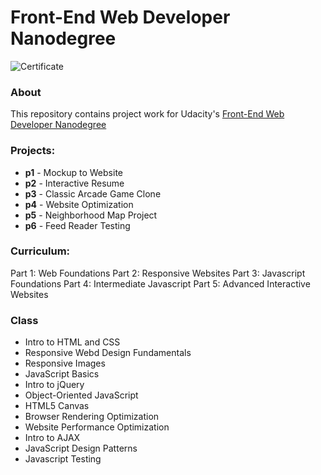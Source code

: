 # Front-End Web Developer Nanodegree

![Certificate](certificate.png)

### About
This repository contains project work for Udacity's [Front-End Web Developer Nanodegree](https://www.udacity.com/course/nd001)

### Projects:
- **p1** - Mockup to Website
- **p2** - Interactive Resume
- **p3** - Classic Arcade Game Clone
- **p4** - Website Optimization
- **p5** - Neighborhood Map Project
- **p6** - Feed Reader Testing

### Curriculum:
Part 1: Web Foundations
Part 2: Responsive Websites
Part 3: Javascript Foundations
Part 4: Intermediate Javascript
Part 5: Advanced Interactive Websites

### Class
- Intro to HTML and CSS
- Responsive Webd Design Fundamentals
- Responsive Images
- JavaScript Basics
- Intro to jQuery
- Object-Oriented JavaScript
- HTML5 Canvas
- Browser Rendering Optimization
- Website Performance Optimization
- Intro to AJAX
- JavaScript Design Patterns
- Javascript Testing

